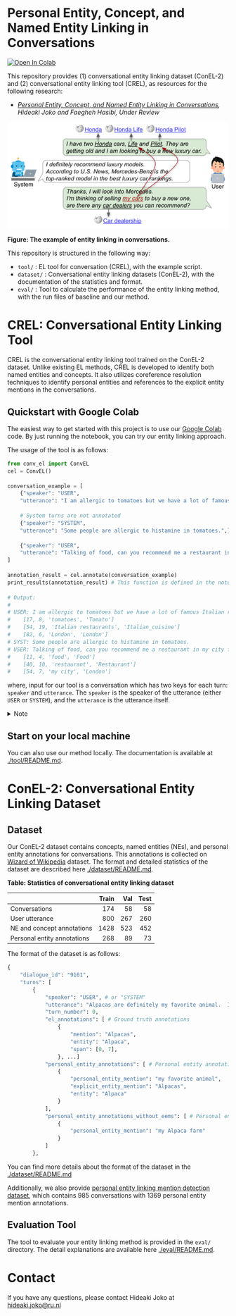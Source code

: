 Personal Entity, Concept, and Named Entity Linking in Conversations
========================================================

[![Open In Colab](https://colab.research.google.com/assets/colab-badge.svg)](https://colab.research.google.com/drive/1TXoecXn9-JeS-hd4a0vtUQPN7xJGc2C0?usp=sharing)

This repository provides (1) conversational entity linking dataset (ConEL-2) and (2) conversational entity linking tool (CREL), as resources for the following research:

- *[Personal Entity, Concept, and Named Entity Linking in Conversations](https://arxiv.org/abs/2206.07836), Hideaki Joko and Faegheh Hasibi, Under Review*

<!-- ![example](./example.png) -->
<img src="https://github.com/informagi/conversational-entity-linking-2022/blob/main/example.png" width="600">

**Figure: The example of entity linking in conversations.**

This repository is structured in the following way:

- `tool/` : EL tool for conversation (CREL), with the example script.
- `dataset/` : Conversational entity linking datasets (ConEL-2), with the documentation of the statistics and format.
- `eval/` : Tool to calculate the performance of the entity linking method, with the run files of baseline and our method.


# CREL: Conversational Entity Linking Tool

CREL is the conversational entity linking tool trained on the ConEL-2 dataset.
Unlike existing EL methods, CREL is developed to identify both named entities and concepts.
It also utilizes coreference resolution techniques to identify personal entities and references to the explicit entity mentions in the conversations.

## Quickstart with Google Colab

The easiest way to get started with this project is to use our [Google Colab](https://colab.research.google.com/drive/1TXoecXn9-JeS-hd4a0vtUQPN7xJGc2C0?usp=sharing) code. By just running the notebook, you can try our entity linking approach.

The usage of the tool is as follows:

```py
from conv_el import ConvEL
cel = ConvEL()

conversation_example = [
    {"speaker": "USER", 
    "utterance": "I am allergic to tomatoes but we have a lot of famous Italian restaurants here in London.",}, 

    # System turns are not annotated
    {"speaker": "SYSTEM", 
    "utterance": "Some people are allergic to histamine in tomatoes.",},

    {"speaker": "USER", 
    "utterance": "Talking of food, can you recommend me a restaurant in my city for our anniversary?",},
]

annotation_result = cel.annotate(conversation_example)
print_results(annotation_result) # This function is defined in the notebook.

# Output:
# 
# USER: I am allergic to tomatoes but we have a lot of famous Italian restaurants here in London.
# 	 [17, 8, 'tomatoes', 'Tomato']
# 	 [54, 19, 'Italian restaurants', 'Italian_cuisine']
# 	 [82, 6, 'London', 'London']
# SYST: Some people are allergic to histamine in tomatoes.
# USER: Talking of food, can you recommend me a restaurant in my city for our anniversary?
# 	 [11, 4, 'food', 'Food']
# 	 [40, 10, 'restaurant', 'Restaurant']
# 	 [54, 7, 'my city', 'London']
```

where, input for our tool is a conversation which has two keys for each turn: `speaker` and `utterance`. The `speaker` is the speaker of the utterance (either `USER` or `SYSTEM`), and the `utterance` is the utterance itself.

<details>
<summary>Note</summary>

- Use CPU to run this notebook.
    - The code also run on GPU, however, because of the storage limitation, you cannot try GPU on Google Colab if you use free version.
- It takes approx 30 mins to download the models. Please wait for a while.

</details>

## Start on your local machine

You can also use our method locally. The documentation is available at [./tool/README.md](https://github.com/informagi/conversational-entity-linking-2022/tree/main/tool).



# ConEL-2: Conversational Entity Linking Dataset

## Dataset

Our ConEL-2 dataset contains concepts, named entities (NEs), and personal entity annotations for conversations. This annotations is collected on [Wizard of Wikipedia](https://arxiv.org/abs/1811.01241) dataset. The format and detailed statistics of the dataset are described here [./dataset/README.md](https://github.com/informagi/conversational-entity-linking-2022/tree/main/dataset).

**Table: Statistics of conversational entity linking dataset**

|                                        |   Train |   Val |   Test |
|:---------------------------------------|--------:|------:|-------:|
| Conversations                          |     174 |    58 |     58 |
| User utterance                         |     800 |   267 |    260 |
| NE and concept annotations             |    1428 |   523 |    452 |
| Personal entity annotations            |     268 |    89 |     73 |


The format of the dataset is as follows:
```py
{
    "dialogue_id": "9161",
    "turns": [
        {
            "speaker": "USER", # or "SYSTEM"
            "utterance": "Alpacas are definitely my favorite animal.  I have 10 on my Alpaca farm in Friday harbor island in Washington state.",
            "turn_number": 0,
            "el_annotations": [ # Ground truth annotations
                {
                    "mention": "Alpacas",
                    "entity": "Alpaca",
                    "span": [0, 7],
                }, ...]
            "personal_entity_annotations": [ # Personal entity annotations
                {
                    "personal_entity_mention": "my favorite animal",
                    "explicit_entity_mention": "Alpacas",
                    "entity": "Alpaca"
                }
            ],
            "personal_entity_annotations_without_eems": [ # Personal entity annotations where EEM annotated as not found
                {
                    "personal_entity_mention": "my Alpaca farm"
                }
            ]
        },
```
You can find more details about the format of the dataset in the [./dataset/README.md](https://github.com/informagi/conversational-entity-linking-2022/tree/main/dataset)

Additionally, we also provide [personal entity linking mention detection dataset](https://github.com/informagi/conversational-entity-linking-2022/tree/main/dataset#personal-entity-mention-detection-annotations), which contains 985 conversations with 1369 personal entity mention annotations.

## Evaluation Tool

The tool to evaluate your entity linking method is provided in the `eval/` directory. The detail explanations are available here [./eval/README.md](https://github.com/informagi/conversational-entity-linking-2022/tree/main/eval).


# Contact

If you have any questions, please contact Hideaki Joko at hideaki.joko@ru.nl